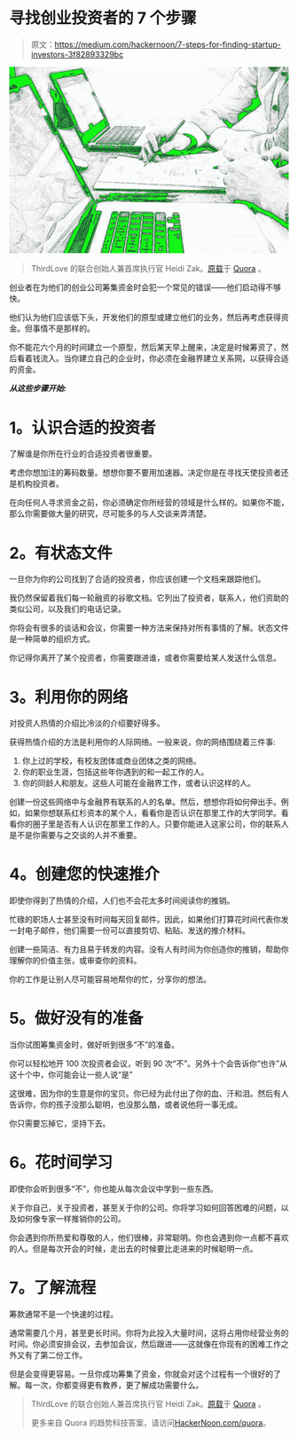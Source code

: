 # 寻找创业投资者的 7 个步骤

> 原文：<https://medium.com/hackernoon/7-steps-for-finding-startup-investors-3f82893329bc>

![](img/44fd06e710e512826cc2a793f74aeef2.png)

> ThirdLove 的联合创始人兼首席执行官 Heidi Zak。[原载](https://www.quora.com/How-do-I-find-investors-for-my-startup/answer/Heidi-Zak)于 [Quora](http://quora.com/?ref=hackernoon) 。

创业者在为他们的创业公司筹集资金时会犯一个常见的错误——他们启动得不够快。

他们认为他们应该低下头，开发他们的原型或建立他们的业务，然后再考虑获得资金。但事情不是那样的。

你不能花六个月的时间建立一个原型，然后某天早上醒来，决定是时候筹资了，然后看着钱流入。当你建立自己的企业时，你必须在金融界建立关系网，以获得合适的资金。

***从这些步骤开始:***

# **1。认识合适的投资者**

了解谁是你所在行业的合适投资者很重要。

考虑你想加注的筹码数量。想想你要不要用加速器。决定你是在寻找天使投资者还是机构投资者。

在向任何人寻求资金之前，你必须确定你所经营的领域是什么样的。如果你不能，那么你需要做大量的研究，尽可能多的与人交谈来弄清楚。

# **2。有状态文件**

一旦你为你的公司找到了合适的投资者，你应该创建一个文档来跟踪他们。

我仍然保留着我们每一轮融资的谷歌文档。它列出了投资者，联系人，他们资助的类似公司，以及我们的电话记录。

你将会有很多的谈话和会议，你需要一种方法来保持对所有事情的了解。状态文件是一种简单的组织方式。

你记得你离开了某个投资者，你需要跟进谁，或者你需要给某人发送什么信息。

# **3。利用你的网络**

对投资人热情的介绍比冷淡的介绍要好得多。

获得热情介绍的方法是利用你的人际网络。一般来说，你的网络围绕着三件事:

1.  你上过的学校，有校友团体或商业团体之类的网络。
2.  你的职业生涯，包括这些年你遇到的和一起工作的人。
3.  你的同龄人和朋友。这些人可能在金融界工作，或者认识这样的人。

创建一份这些网络中与金融界有联系的人的名单。然后，想想你将如何伸出手。例如，如果你想联系红杉资本的某个人，看看你是否认识在那里工作的大学同学。看看你的圈子里是否有人认识在那里工作的人。只要你能进入这家公司，你的联系人是不是你需要与之交谈的人并不重要。

# **4。创建您的快速推介**

即使你得到了热情的介绍，人们也不会花太多时间阅读你的推销。

忙碌的职场人士甚至没有时间每天回复邮件。因此，如果他们打算花时间代表你发一封电子邮件，他们需要一份可以直接剪切、粘贴、发送的推介材料。

创建一些简洁、有力且易于转发的内容。没有人有时间为你创造你的推销，帮助你理解你的价值主张，或审查你的资料。

你的工作是让别人尽可能容易地帮你的忙，分享你的想法。

# **5。做好没有**的准备

当你试图筹集资金时，做好听到很多“不”的准备。

你可以轻松地开 100 次投资者会议，听到 90 次“不”。另外十个会告诉你“也许”从这十个中，你可能会让一些人说“是”

这很难，因为你的生意是你的宝贝。你已经为此付出了你的血、汗和泪。然后有人告诉你，你的孩子没那么聪明，也没那么酷，或者说他将一事无成。

你只需要忘掉它，坚持下去。

# **6。花时间学习**

即使你会听到很多“不”，你也能从每次会议中学到一些东西。

关于你自己，关于投资者，甚至关于你的公司。你将学习如何回答困难的问题，以及如何像专家一样推销你的公司。

你会遇到你所热爱和尊敬的人，他们很棒，非常聪明。你也会遇到你一点都不喜欢的人。但是每次开会的时候，走出去的时候要比走进来的时候聪明一点。

# **7。了解流程**

筹款通常不是一个快速的过程。

通常需要几个月，甚至更长时间。你将为此投入大量时间，这将占用你经营业务的时间。你必须安排会议，去参加会议，然后跟进——这就像在你现有的困难工作之外又有了第二份工作。

但是会变得更容易。一旦你成功筹集了资金，你就会对这个过程有一个很好的了解。每一次，你都变得更有教养，更了解成功需要什么。

> ThirdLove 的联合创始人兼首席执行官 Heidi Zak。[原载](https://www.quora.com/How-do-I-find-investors-for-my-startup/answer/Heidi-Zak)于 [Quora](http://quora.com/?ref=hackernoon) 。
> 
> 更多来自 Quora 的趋势科技答案，请访问[HackerNoon.com/quora](https://hackernoon.com/quora/home)。